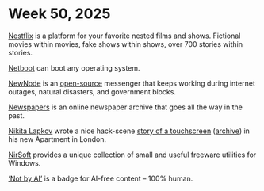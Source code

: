 # Week 50, 2025

[Nestflix](https://nestflix.fun) is a platform for your favorite nested films and shows. Fictional movies within movies, fake shows within shows, over 700 stories within stories.

[Netboot](https://netboot.xyz) can boot any operating system.

[NewNode](https://www.newnode.com) is an [open-source](https://github.com/clostra/newnode) messenger that keeps working during internet outages, natural disasters, and government blocks.

[Newspapers](https://www.newspapers.com) is an online newspaper archive that goes all the way in the past.

[Nikita Lapkov](https://www.linkedin.com/in/nikitalapkov/) wrote a nice hack-scene [story of a touchscreen](https://laplab.me/posts/whats-that-touchscreen-in-my-room/) ([archive](https://archive.ph/dQ1Ks)) in his new Apartment in London.

[NirSoft](https://www.nirsoft.net) provides a unique collection of small and useful freeware utilities for Windows.

[‘Not by AI’](https://notbyai.fyi) is a badge for AI-free content – 100% human.